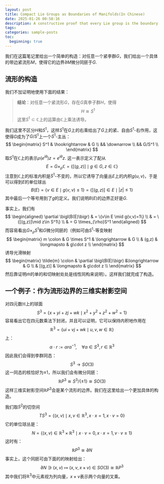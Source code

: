 ```yaml
---
layout: post
title: Compact Lie Groups as Boundaries of Manifolds(In Chinese)
date: 2025-01-26 00:58:16
description: A constructive proof that every Lie group is the boundary of certain smooth manifold.
tags:
categories: sample-posts
toc:
  beginning: true
---
```

我们在这篇笔记里给出一个简单的构造：对任意一个紧李群$G$，我们给出一个具体的带边紧流形$M$，使得它的边界$\partial M$微分同胚于$G$.

## 流形的构造

我们不加证明地使用下面的结果：
> **结论**：对任意一个紧流形$G$，存在$G$真李子群$H$，使得
> $$ H \cong S^1 $$
> 这里$S^1\subset \mathbb{C}$上的运算由$\mathbb{C}$上乘法诱导。

我们这里不区分$H$和$S^1$，这样$S^1$在$G$上的右乘给出了$G$上的紧、自由$S^1$-右作用，这使得$G$成为了$G/S^1$上一个$S^1$-主丛：
$$
\begin{matrix}
    S^1 & \hookrightarrow & G \\
    && \downarrow \\
    && G/S^1 \\
\end{matrix}
$$
取$S^1$在$\mathbb{C}$上的表示$\rho(e^{i\theta})z = e^{i\theta}z$. 这一表示定义了配从
$$
E = G\times_{\rho} \mathbb{C} = \{[(g, z)]\mid g\in G, z\in \mathbb{C}\}
$$
注意到$\mathbb{C}$上的标准内积是$S^1$-不变的，所以它诱导了向量丛$E$上的内积$g(u,v)$，于是可以得到$E$的单位球丛
$$
B(E)= \{v\in E \mid g(v,v)\leqslant 1\} =\{[(g,z)]\in E \mid |z| \leqslant 1\}
$$
其中最后一个等号用到了$g$的定义。我们说明$B(E)$的边界正好是$G$.

事实上，我们有
$$
\begin{aligned}
    \partial \bigl(B(E)\bigr) & = \{v\in E \mid g(v,v)=1\} \\
    & = \{[(g,z)]\mid z\in S^1\} \\
    & = G \times_{\rho}S^1
\end{aligned}
$$
而容易看出$G \times_{\rho} S^1$和$G$微分同胚的（例如可由$S^1$-等变映射
$$
\begin{matrix}
m \colon & G \times S^1 & \longrightarrow & G \\
& (g,z) & \longmapsto & g\cdot z \\
\end{matrix}
$$
诱导光滑映射
$$
\begin{matrix}
\tilde{m} \colon &  \partial \bigl(B(E)\bigr) &\longrightarrow & G \\
& [(g,z)] & \longmapsto & g\cdot z \\
\end{matrix}
$$
然后靠证明$\tilde{m}$的单的和切映射处处是线性同构来说明）。这样我们就完成了构造。

## 一个例子：作为流形边界的三维实射影空间

对四元数$\mathbb{H}$上的球面
$$
S^3 = \{x + yi+zj+wk \mid x^2+y^2+z^2+w^2=1\}
$$
容易看出它在四元数乘法下封闭，并且可以证明，它可以保持内积地作用在
$$\mathbb{R}^3=\{ui+vj+wk\mid u,v,w\in\mathbb{R}\}$$
上：
$$
\alpha \cdot r := \alpha r \alpha^{-1},\quad \forall \alpha \in S^3, r\in \mathbb{R}^3
$$
因此我们会得到李群同态：
$$
S^3 \longrightarrow SO(3)
$$
这一同态的核恰好为$\pm 1$，所以我们会有微分同胚：
$$
\mathbb{R}P^3 \cong S^3/\{\pm 1\} \cong SO(3)
$$
这样三维实射影空间$\mathbb{R}P^3$会是某个流形的边界。我们在这里给出一个更加具体的构造。

我们取$S^2$的切空间
$$
TS^3 = \{(x,v)\mid x,v\in\mathbb{R}^3, x\cdot x = 1, x\cdot v = 0\}
$$
它的单位球丛是：
$$
N = \{(x,v) \in \mathbb{R}^3\times \mathbb{R}^3 \mid x\cdot v = 0, x\cdot x = 1, v\cdot v \leqslant 1\}
$$
这时有：
$$
\mathbb{R}P^3 \cong \partial N
$$
事实上，这个同胚可由下面的的映射给出：
$$
\partial N \ni (x,v) \longmapsto (x,v,x\times v) \in SO(3) \cong \mathbb{R}P^3
$$
其中我们将$\mathbb{R}^3$中元素视为列向量，$x\times v$表示两个向量的叉乘。